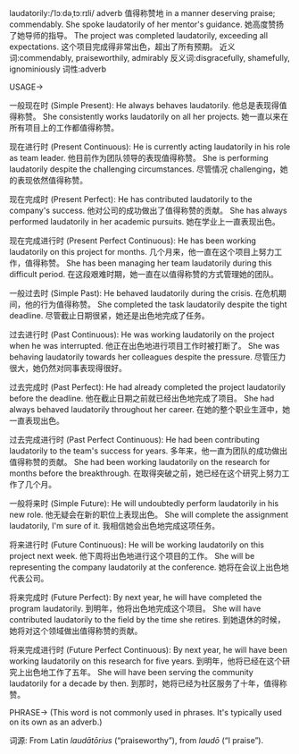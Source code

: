 laudatorily:/ˈlɔːdəˌtɔːrɪli/
adverb
值得称赞地
in a manner deserving praise; commendably.
She spoke laudatorily of her mentor's guidance. 她高度赞扬了她导师的指导。
The project was completed laudatorily, exceeding all expectations.  这个项目完成得非常出色，超出了所有预期。
近义词:commendably, praiseworthily, admirably
反义词:disgracefully, shamefully, ignominiously
词性:adverb

USAGE->

一般现在时 (Simple Present):
He always behaves laudatorily. 他总是表现得值得称赞。
She consistently works laudatorily on all her projects. 她一直以来在所有项目上的工作都值得称赞。


现在进行时 (Present Continuous):
He is currently acting laudatorily in his role as team leader. 他目前作为团队领导的表现值得称赞。
She is performing laudatorily despite the challenging circumstances. 尽管情况 challenging，她的表现依然值得称赞。

现在完成时 (Present Perfect):
He has contributed laudatorily to the company's success. 他对公司的成功做出了值得称赞的贡献。
She has always performed laudatorily in her academic pursuits.  她在学业上一直表现出色。

现在完成进行时 (Present Perfect Continuous):
He has been working laudatorily on this project for months.  几个月来，他一直在这个项目上努力工作，值得称赞。
She has been managing her team laudatorily during this difficult period. 在这段艰难时期，她一直在以值得称赞的方式管理她的团队。

一般过去时 (Simple Past):
He behaved laudatorily during the crisis. 在危机期间，他的行为值得称赞。
She completed the task laudatorily despite the tight deadline. 尽管截止日期很紧，她还是出色地完成了任务。

过去进行时 (Past Continuous):
He was working laudatorily on the project when he was interrupted. 他正在出色地进行项目工作时被打断了。
She was behaving laudatorily towards her colleagues despite the pressure. 尽管压力很大，她仍然对同事表现得很好。


过去完成时 (Past Perfect):
He had already completed the project laudatorily before the deadline. 他在截止日期之前就已经出色地完成了项目。
She had always behaved laudatorily throughout her career. 在她的整个职业生涯中，她一直表现出色。

过去完成进行时 (Past Perfect Continuous):
He had been contributing laudatorily to the team's success for years. 多年来，他一直为团队的成功做出值得称赞的贡献。
She had been working laudatorily on the research for months before the breakthrough. 在取得突破之前，她已经在这个研究上努力工作了几个月。


一般将来时 (Simple Future):
He will undoubtedly perform laudatorily in his new role.  他无疑会在新的职位上表现出色。
She will complete the assignment laudatorily, I'm sure of it. 我相信她会出色地完成这项任务。

将来进行时 (Future Continuous):
He will be working laudatorily on this project next week. 他下周将出色地进行这个项目的工作。
She will be representing the company laudatorily at the conference. 她将在会议上出色地代表公司。

将来完成时 (Future Perfect):
By next year, he will have completed the program laudatorily. 到明年，他将出色地完成这个项目。
She will have contributed laudatorily to the field by the time she retires. 到她退休的时候，她将对这个领域做出值得称赞的贡献。

将来完成进行时 (Future Perfect Continuous):
By next year, he will have been working laudatorily on this research for five years. 到明年，他将已经在这个研究上出色地工作了五年。
She will have been serving the community laudatorily for a decade by then. 到那时，她将已经为社区服务了十年，值得称赞。


PHRASE->
(This word is not commonly used in phrases.  It's typically used on its own as an adverb.)
 
词源: From Latin *laudātōrius* (“praiseworthy”), from *laudō* (“I praise”).
